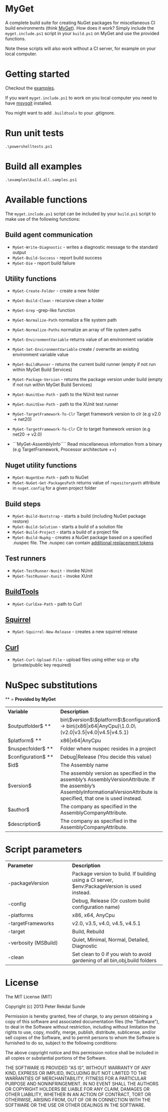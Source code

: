 # MyGet

A complete build suite for creating NuGet packages for miscellaneous CI build environments (think [MyGet](http://www.myget.org)). How does it work? Simply include the  ```myget.include.ps1``` script in your ```build.ps1``` on MyGet and use the provided functions.

Note these scripts will also work without a CI server, for example on your local computer.

# Getting started

Checkout the [examples](https://github.com/peters/myget/tree/master/examples).

If you want ```myget.include.ps1``` to work on you local computer you need to have [msysgit](https://code.google.com/p/msysgit/downloads/list) installed.

You might want to add `.buildtools` to your .gitignore.

# Run unit tests
```
.\powershelltests.ps1
```

# Build all examples

```
.\examples\build.all.samples.ps1
```

# Available functions
The ```myget.include.ps1``` script can be included by your ```build.ps1``` script to make use of the following functions:

## Build agent communication
* ```MyGet-Write-Diagnostic``` - writes a diagnostic message to the standard output
* ```MyGet-Build-Success``` - report build success
* ```MyGet-Die``` - report build failure

## Utility functions
* ```MyGet-Create-Folder``` - create a new folder
* ```MyGet-Build-Clean``` - recursive clean a folder
* ```MyGet-Grep``` -grep-like function
* ```MyGet-Normalize-Path``` normalize a file system path
* ```MyGet-Normalize-Paths``` normalize an array of file system paths
* ```MyGet-EnvironmentVariable``` returns value of an environment variable
* ```MyGet-Set-EnvironmentVariable``` create / overwrite an existing environment variable value

* ```MyGet-BuildRunner``` - returns the current build runner (empty if not run within MyGet Build Services)
* ```MyGet-Package-Version``` - returns the package version under build (empty if not run within MyGet Build Services)
* ```MyGet-NunitExe-Path``` - path to the NUnit test runner 
* ```MyGet-XunitExe-Path``` - path to the XUnit test runner
* ```MyGet-TargetFramework-To-Clr``` Target framework version to clr (e.g v2.0 -> net20)
* ```MyGet-TargetFramework-To-Clr``` Clr to target framework version (e.g net20 -> v2.0)
* ```MyGet-AssemblyInfo```` Read miscellaneous information from a binary (e.g TargetFramework, Processor architecture ++)

## Nuget utility functions
* ```MyGet-NugetExe-Path``` - path to NuGet 
* ```MyGet-NuGet-Get-PackagesPath``` returns value of ```repositorypath``` attribute in ```nuget.config``` for a given project folder

## Build steps
* ```MyGet-Build-Bootstrap``` - starts a build (including NuGet package restore)
* ```MyGet-Build-Solution``` - starts a build of a solution file
* ```MyGet-Build-Project``` - starts a build of a project file
* ```MyGet-Build-Nupkg``` - creates a NuGet package based on a specified .nuspec file. The .nuspec can contain [additional replacement tokens](https://github.com/peters/myget#nuspec-substitutions)

## Test runners
* ```MyGet-TestRunner-Nunit``` - invoke NUnit
* ```MyGet-TestRunner-Xunit``` - invoke XUnit

## [BuildTools](https://github.com/myget/BuildTools)
* ```MyGet-CurlExe-Path``` - path to Curl

## [Squirrel](https://github.com/Squirrel/Squirrel.Windows)
* ```MyGet-Squirrel-New-Release``` - creates a new squirrel release

## [Curl](http://curl.haxx.se/docs/manpage.html)
* ```MyGet-Curl-Upload-File``` - upload files using either scp or sftp (private/public key required)

# NuSpec substitutions

** = **Provided by MyGet**

<table border="0" cellpadding="3" cellspacing="0" width="90%">
    <tr>
        <th align="left" width="190">
            Variable
        </th>
        <th align="left">
            Description
        </th>
    </tr>
    <tr>
        <td>$outputfolder$ **</td>
        <td>
            bin\$version$\$platform$\$configuration$ -> bin\(x86|x64|AnyCpu)\1.0.0\(v2.0|v3.5|v4.0|v4.5|v4.5.1)
        </td>
    </tr>
    <tr>
        <td>$platform$ **</td>
        <td>x86|x64|AnyCpu</td>
    </tr>
    <tr>
        <td>$nuspecfolder$ **</td>
        <td>Folder where nuspec resides in a project</td>
    </tr>
    <tr>
        <td>$configuration$ **</td>
        <td>Debug|Release (You decide this value)</td>
    </tr>
    <tr>
        <td>$id$</td>
        <td>The Assembly name</td>
    </tr>
    <tr>
        <td>$version$</td>
        <td>The assembly version as specified in the assembly’s AssemblyVersionAttribute. If the assembly’s AssemblyInformationalVersionAttribute is specified, that one is used instead.</td>
    </tr>
    <tr>
        <td>$author$</td>
        <td>The company as specified in the AssemblyCompanyAttribute.</td>
    </tr>
    <tr>
        <td>$description$</td>
        <td>The company as specified in the AssemblyCompanyAttribute.</td>
    </tr>
</tr>
</table>

# Script parameters

<table border="0" cellpadding="3" cellspacing="0" width="90%">
    <tr>
        <th align="left" width="190">
            Parameter
        </th>
        <th align="left">
            Description
        </th>
    </tr>
    <tr>
        <td>-packageVersion</td>
        <td>
            Package version to build. If building using a CI server, $env:PackageVersion is used instead.
        </td>
    </tr>
    <tr>
        <td>-config</td>
        <td>
            Debug, Release (Or custom build configuration name)
        </td>
    </tr>
    <tr>
        <td>-platforms</td>
        <td>
            x86, x64, AnyCpu 
        </td>
    </tr>
    <tr>
        <td>-targetFrameworks</td>
        <td>
            v2.0, v3.5, v4.0, v4.5, v4.5.1
        </td>
    </tr>
    <tr>
        <td>-target</td>
        <td>
            Build, Rebuild
        </td>
    </tr>
    <tr>
        <td>-verbosity (MSBuild)</td>
        <td>
            Quiet, Minimal, Normal, Detailed, Diagnostic
        </td>
    </tr>
    <tr>
        <td>-clean</td>
        <td>
            Set clean to 0 if you wish to avoid gardening of all bin,obj,build folders
        </td>
    </tr>
</table>

# License

The MIT License (MIT)

Copyright (c) 2013 Peter Rekdal Sunde

Permission is hereby granted, free of charge, to any person obtaining a copy of
this software and associated documentation files (the "Software"), to deal in
the Software without restriction, including without limitation the rights to
use, copy, modify, merge, publish, distribute, sublicense, and/or sell copies of
the Software, and to permit persons to whom the Software is furnished to do so,
subject to the following conditions:

The above copyright notice and this permission notice shall be included in all
copies or substantial portions of the Software.

THE SOFTWARE IS PROVIDED "AS IS", WITHOUT WARRANTY OF ANY KIND, EXPRESS OR
IMPLIED, INCLUDING BUT NOT LIMITED TO THE WARRANTIES OF MERCHANTABILITY, FITNESS
FOR A PARTICULAR PURPOSE AND NONINFRINGEMENT. IN NO EVENT SHALL THE AUTHORS OR
COPYRIGHT HOLDERS BE LIABLE FOR ANY CLAIM, DAMAGES OR OTHER LIABILITY, WHETHER
IN AN ACTION OF CONTRACT, TORT OR OTHERWISE, ARISING FROM, OUT OF OR IN
CONNECTION WITH THE SOFTWARE OR THE USE OR OTHER DEALINGS IN THE SOFTWARE.
